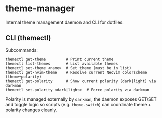 # theme-manager

Internal theme management daemon and CLI for dotfiles.

## CLI (themectl)

Subcommands:

```
themectl get-theme         # Print current theme
themectl list-themes       # List available themes
themectl set-theme <name>  # Set theme (must be in list)
themectl get-nvim-theme    # Resolve current Neovim colorscheme (theme+polarity)
themectl get-polarity      # Show current polarity (dark|light) via darkman
themectl set-polarity <dark|light>  # Force polarity via darkman
```

Polarity is managed externally by `darkman`; the daemon exposes GET/SET and toggle logic so scripts (e.g. `theme-switch`) can coordinate theme + polarity changes cleanly.